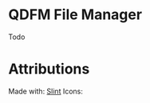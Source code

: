 # QDFM File Manager
Todo
# Attributions
Made with: [Slint](https://github.com/slint-ui/slint)
Icons: 
